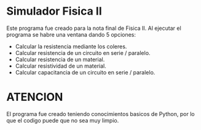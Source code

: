 # Simulador Fisica II
Este programa fue creado para la nota final de Fisica II.
Al ejecutar el programa se habre una ventana dando 5 opciones:

* Calcular la resistencia mediante los coleres.
* Calcular resistencia de un circuito en serie / paralelo.
* Calcular resistencia de un material.
* Calcular resistividad de un material.
* Calcular capacitancia de un circuito en serie / paralelo.

# ATENCION
El programa fue creado teniendo conocimientos basicos de Python, por lo que el codigo puede que no sea muy limpio.

